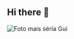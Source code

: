 ## Hi there 👋

<!--
**guiziifs/guiziifs** is a ✨ _special_ ✨ repository because its `README.md` (this file) appears on your GitHub profile.

Here are some ideas to get you started:

- 🌱 I’m currently studying computer cience 
- 📫 How to reach me: guiziifs@gmail.com
- 😄 Pronouns: he/him
- ⚡ Fun fact: i used to be a dancer by the time I was 14
--> 
![Foto mais séria Gui](https://github.com/guiziifs/guiziifs/assets/144566856/17ec2835-fcd6-4ca5-922e-f9c3b50c5808)
